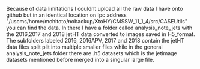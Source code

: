 Because of data limitations I couldnt upload all the raw data I have onto github but in an identical location on lpc address "/uscms/home/mchitoto/nobackup/XtoHY/CMSSW_11_1_4/src/CASEUtils" 
you can find the data. In there I have a folder called analysis_note_jets with the 2016,2017 and 2018 jetHT data converted to images saved in H5_format. The subfolders labeled 2016, 2016APV, 2017 and 2018 
contain the jetHT data files split plit into multiple smaller files while in the general analysis_note_jets folder there are .h5 datasets which is the jetimage datasets mentioned before merged into a singular large file.
